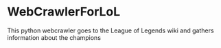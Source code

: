 # WebCrawlerForLoL 
This python webcrawler goes to the League of Legends wiki and gathers information about the champions 
